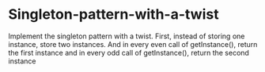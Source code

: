 # Singleton-pattern-with-a-twist
Implement the singleton pattern with a twist. First, instead of storing one instance, store two instances. And in every even call of getInstance(), return the first instance and in every odd call of getInstance(), return the second instance
